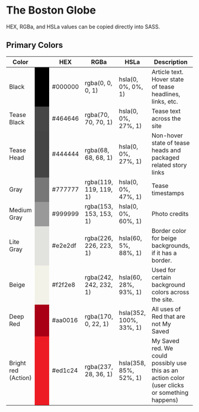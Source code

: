 # The Boston Globe

HEX, RGBa, and HSLa values can be copied directly into SASS.

## Primary Colors

<table>
	<thead>
		<th>
			Color
		</th>
		<th>
			&nbsp;
		</th>
		<th>
			HEX
		</th>
		<th>
			RGBa
		</th>
		<th>
			HSLa
		</th>
		<th>
			Description
		</th>
	</thead>
	<tbody>
	</tbody>
		<tr>
			<td>
				Black
			</td>
			<td bgcolor="#000000" width="40">
				&nbsp;
			</td>
			<td>
				#000000
			</td>
			<td>
				rgba(0, 0, 0, 1)
			</td>
			<td>
				hsla(0, 0%, 0%, 1)
			</td>
			<td>
				Article text. Hover state of tease headlines, links, etc.
			</td>
		</tr>
		<tr>
			<td>
				Tease Black
			</td>
			<td bgcolor="#464646" width="40">
				&nbsp;
			</td>
			<td>
				#464646
			</td>
			<td>
				rgba(70, 70, 70, 1)
			</td>
			<td>
				hsla(0, 0%, 27%, 1)
			</td>
			<td>
				Tease text across the site
			</td>
		</tr>
		<tr>
			<td>
				Tease Head
			</td>
			<td bgcolor="#444444" width="40">
				&nbsp;
			</td>
			<td>
				#444444
			</td>
			<td>
				rgba(68, 68, 68, 1)
			</td>
			<td>
				hsla(0, 0%, 27%, 1)
			</td>
			<td>
				Non-hover state of tease heads and packaged related story links
			</td>
		</tr>
		<tr>
			<td>
				Gray
			</td>
			<td bgcolor="#777777" width="40">
				&nbsp;
			</td>
			<td>
				#777777
			</td>
			<td>
				rgba(119, 119, 119, 1)
			</td>
			<td>
				hsla(0, 0%, 47%, 1)
			</td>
			<td>
				Tease timestamps
			</td>
		</tr>
		<tr>
			<td>
				Medium Gray
			</td>
			<td bgcolor="#999999" width="40">
				&nbsp;
			</td>
			<td>
				#999999
			</td>
			<td>
				rgba(153, 153, 153, 1)
			</td>
			<td>
				hsla(0, 0%, 60%, 1)
			</td>
			<td>
				Photo credits
			</td>
		</tr>
		<tr>
			<td>
				Lite Gray
			</td>
			<td bgcolor="#e2e2df" width="40">
				&nbsp;
			</td>
			<td>
				#e2e2df
			</td>
			<td>
				rgba(226, 226, 223, 1)
			</td>
			<td>
				hsla(60, 5%, 88%, 1)
			</td>
			<td>
				Border color for beige backgrounds, if it has a border.
			</td>
		</tr>
		<tr>
			<td>
				Beige
			</td>
			<td bgcolor="#f2f2e8" width="40">
				&nbsp;
			</td>
			<td>
				#f2f2e8
			</td>
			<td>
				rgba(242, 242, 232, 1)
			</td>
			<td>
				hsla(60, 28%, 93%, 1)
			</td>
			<td>
				Used for certain background colors across the site.
			</td>
		</tr>
		<tr>
			<td>
				Deep Red
			</td>
			<td bgcolor="#aa0016" width="40">
				&nbsp;
			</td>
			<td>
				#aa0016
			</td>
			<td>
				rgba(170, 0, 22, 1)
			</td>
			<td>
				hsla(352, 100%, 33%, 1)
			</td>
			<td>
				All uses of Red that are not My Saved
			</td>
		</tr>
		<tr>
			<td>
				Bright red (Action)
			</td>
			<td bgcolor="#ed1c24" width="40">
				&nbsp;
			</td>
			<td>
				#ed1c24
			</td>
			<td>
				rgba(237, 28, 36, 1)
			</td>
			<td>
				hsla(358, 85%, 52%, 1)
			</td>
			<td>
				My Saved red. We could possibly use this as an action color (user clicks or something happens)
			</td>
		</tr>
</table>